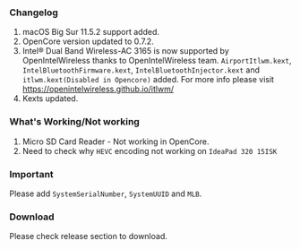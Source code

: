 
### Changelog
 1. macOS Big Sur 11.5.2 support added.
 2. OpenCore version updated to 0.7.2.
 3. Intel® Dual Band Wireless-AC 3165 is now supported by OpenIntelWireless thanks to OpenIntelWireless team. `AirportItlwm.kext`, `IntelBluetoothFirmware.kext`, `IntelBluetoothInjector.kext` and `itlwm.kext(Disabled in Opencore)` added. For more info please visit https://openintelwireless.github.io/itlwm/ 
 3. Kexts updated.


### What's Working/Not working
 1. Micro SD Card Reader - Not working in OpenCore.
 2. Need to check why `HEVC` encoding not working on `IdeaPad 320 15ISK`


### Important
Please add `SystemSerialNumber`, `SystemUUID` and `MLB`.


### Download
Please check release section to download.
